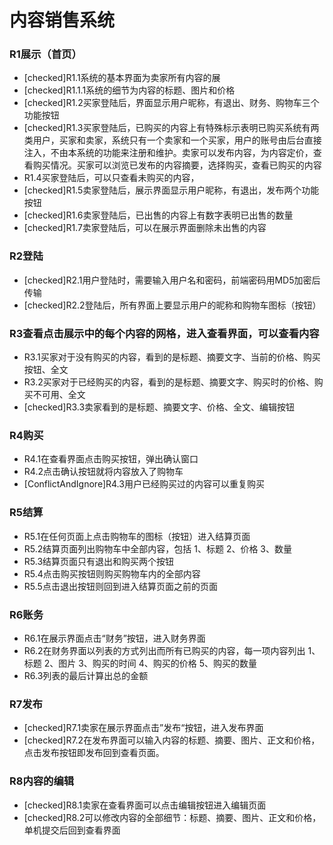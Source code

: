 # 内容销售系统

### R1展示（首页）
- [checked]R1.1系统的基本界面为卖家所有内容的展
- [checked]R1.1.1系统的细节为内容的标题、图片和价格
- [checked]R1.2买家登陆后，界面显示用户昵称，有退出、财务、购物车三个功能按钮
- [checked]R1.3买家登陆后，已购买的内容上有特殊标示表明已购买系统有两类用户，买家和卖家，系统只有一个卖家和一个买家，用户的账号由后台直接注入，不由本系统的功能来注册和维护。卖家可以发布内容，为内容定价，查看购买情况。买家可以浏览已发布的内容摘要，选择购买，查看已购买的内容
- R1.4买家登陆后，可以只查看未购买的内容，
- [checked]R1.5卖家登陆后，展示界面显示用户昵称，有退出，发布两个功能按钮
- [checked]R1.6卖家登陆后，已出售的内容上有数字表明已出售的数量
- [checked]R1.7卖家登陆后，可以在展示界面删除未出售的内容

### R2登陆
- [checked]R2.1用户登陆时，需要输入用户名和密码，前端密码用MD5加密后传输
- [checked]R2.2登陆后，所有界面上要显示用户的昵称和购物车图标（按钮）

### R3查看点击展示中的每个内容的网格，进入查看界面，可以查看内容
- R3.1买家对于没有购买的内容，看到的是标题、摘要文字、当前的价格、购买按钮、全文
- R3.2买家对于已经购买的内容，看到的是标题、摘要文字、购买时的价格、购买不可用、全文
- [checked]R3.3卖家看到的是标题、摘要文字、价格、全文、编辑按钮

### R4购买
- R4.1在查看界面点击购买按钮，弹出确认窗口
- R4.2点击确认按钮就将内容放入了购物车
- [ConflictAndIgnore]R4.3用户已经购买过的内容可以重复购买

### R5结算
- R5.1在任何页面上点击购物车的图标（按钮）进入结算页面
- R5.2结算页面列出购物车中全部内容，包括    1、标题    2、价格    3、数量
- R5.3结算页面只有退出和购买两个按钮
- R5.4点击购买按钮则购买购物车内的全部内容
- R5.5点击退出按钮则回到进入结算页面之前的页面

### R6账务
- R6.1在展示界面点击“财务”按钮，进入财务界面
- R6.2在财务界面以列表的方式列出而所有已购买的内容，每一项内容列出    1、标题    2、图片    3、购买的时间    4、购买的价格    5、购买的数量
- R6.3列表的最后计算出总的金额

### R7发布
- [checked]R7.1卖家在展示界面点击”发布“按钮，进入发布界面
- [checked]R7.2在发布界面可以输入内容的标题、摘要、图片、正文和价格，点击发布按钮即发布回到查看页面。

### R8内容的编辑
- [checked]R8.1卖家在查看界面可以点击编辑按钮进入编辑页面
- [checked]R8.2可以修改内容的全部细节：标题、摘要、图片、正文和价格，单机提交后回到查看界面